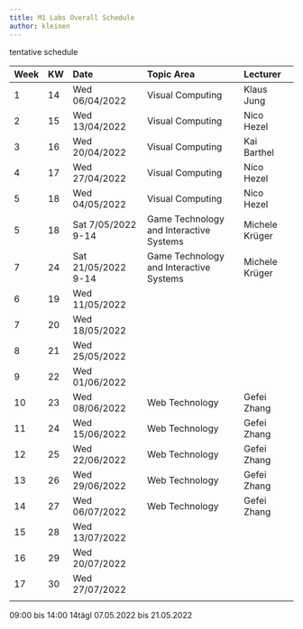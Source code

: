 ```yaml
---
title: M1 Labs Overall Schedule
author: kleinen
---
```


tentative schedule

| Week | KW  | Date                | Topic Area                              | Lecturer       |
|:---- |:--- |:------------------- |:--------------------------------------- |:-------------- |
| 1    | 14  | Wed 06/04/2022      | Visual Computing                        | Klaus Jung     |
| 2    | 15  | Wed 13/04/2022      | Visual Computing                        | Nico Hezel     |
| 3    | 16  | Wed 20/04/2022      | Visual Computing                        | Kai Barthel    |
| 4    | 17  | Wed 27/04/2022      | Visual Computing                        | Nico Hezel     |
| 5    | 18  | Wed 04/05/2022      | Visual Computing                        | Nico Hezel     |
| 5    | 18  | Sat 7/05/2022 9-14  | Game Technology and Interactive Systems | Michele Krüger |
| 7    | 24  | Sat 21/05/2022 9-14 | Game Technology and Interactive Systems | Michele Krüger |
| 6    | 19  | Wed 11/05/2022      |                                         |                |
| 7    | 20  | Wed 18/05/2022      |                                         |                |
| 8    | 21  | Wed 25/05/2022      |                                         |                |
| 9    | 22  | Wed 01/06/2022      |                                         |                |
| 10   | 23  | Wed 08/06/2022      | Web Technology                          | Gefei Zhang    |
| 11   | 24  | Wed 15/06/2022      | Web Technology                          | Gefei Zhang    |
| 12   | 25  | Wed 22/06/2022      | Web Technology                          | Gefei Zhang    |
| 13   | 26  | Wed 29/06/2022      | Web Technology                          | Gefei Zhang    |
| 14   | 27  | Wed 06/07/2022      | Web Technology                          | Gefei Zhang    |
| 15   | 28  | Wed 13/07/2022      |                                         |                |
| 16   | 29  | Wed 20/07/2022      |                                         |                |
| 17   | 30  | Wed 27/07/2022      |                                         |                |
|      |     |                     |                                         |                |




















09:00 bis 14:00	14tägl	07.05.2022 bis 21.05.2022
